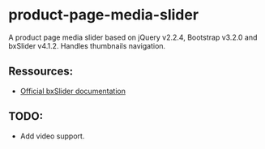 # product-page-media-slider

A product page media slider based on jQuery v2.2.4, Bootstrap v3.2.0 and bxSlider v4.1.2. Handles thumbnails navigation.

## Ressources:
* [Official bxSlider documentation](https://web.archive.org/web/20131127012941/http://bxslider.com:80/options)

## TODO:
* Add video support.

